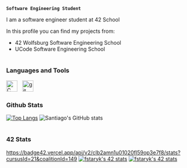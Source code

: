 **`Software Engineering Student`**

I am a software engineer student at 42 School

In this profile you can find my projects from:
  * 42 Wolfsburg Software Engineering School
  * UCode Software Engineering School
 
 #
 
 ### Languages and Tools
 
 <img align="left" alt="C" width="30px" style="padding-right:10px;" src="https://cdn.jsdelivr.net/gh/devicons/devicon/icons/c/c-original.svg"/>
 <img align="left" alt="git" width="30px" style="padding-right:10px;" src="https://cdn.jsdelivr.net/gh/devicons/devicon/icons/git/git-original.svg"/>
 <br />
 
 #
 
 ### Github Stats
 
 [![Top Langs](https://github-readme-stats.vercel.app/api/top-langs/?username=statvej&layout=compact&theme=dark&langs_count=6)](https://github.com/statvej/github-readme-stats)
 ![Santiago's GitHub stats](https://github-readme-stats.vercel.app/api?username=statvej&show_icons=true&theme=dark&hide_title=true&hide_rank=true)
 
 #
 
### 42 Stats

https://badge42.vercel.app/api/v2/clb2amn1u01020fl59op3e7f8/stats?cursusId=21&coalitionId=149
[![fstaryk's 42 stats](https://badge42.vercel.app/api/v2/clb2amn1u01020fl59op3e7f8/stats?cursusId=21&coalitionId=149)](https://github.com/JaeSeoKim/badge42)
<a href="https://github.com/JaeSeoKim/badge42"><img src="https://badge42.vercel.app/api/v2/clb2amn1u01020fl59op3e7f8/stats?cursusId=21&coalitionId=149" alt="fstaryk's 42 stats" /></a>
